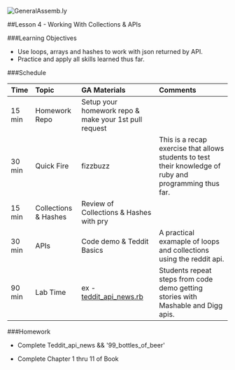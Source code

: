 ![GeneralAssemb.ly](../assets/ICL_icons/instr_agenda.png)

##Lesson 4 - Working With Collections & APIs

###Learning Objectives

-	Use loops, arrays and hashes to work with json returned by API. 
-	Practice and apply all skills learned thus far.


###Schedule

| Time        | Topic| GA Materials| Comments |
| ------------- |:-------------|:-------------------|:-------------------|
| 15 min | Homework Repo | Setup your homework repo & make your 1st pull request| 
| 30 min | Quick Fire |fizzbuzz | This is a recap exercise that allows students to test their knowledge of ruby and programming thus far. | 
| 15 min | Collections & Hashes  |  Review of Collections & Hashes with pry |  
| 30 min | APIs | Code demo & Teddit Basics <br> | A practical examaple of loops and collections using the reddit api. |
| 90 min | Lab Time | ex - [teddit_api_news.rb](instr_exercise_notes.md) | Students repeat steps from code demo getting stories with Mashable and Digg apis.|


###Homework

-	Complete Teddit_api_news && '99_bottles_of_beer'

-   Complete Chapter 1 thru 11 of Book
